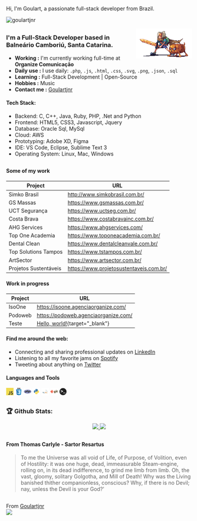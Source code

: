 Hi, I'm Goulart, a passionate full-stack developer from Brazil. 
<p align="left"> <img src="https://komarev.com/ghpvc/?username=goulartjnr" alt="goulartjnr" /> </p>

<p align="right"> <img width="30%" align="right" alt="Github" src="https://github.com/GoulartJnr/goulartjnr/blob/main/preview.gif" /> </p>

##

### I'm a Full-Stack Developer based in Balneário Camboriú, Santa Catarina.

-  **Working :** I'm currently working full-time at **Organize Comunicação**
-  **Daily use :** I use daily: `.php`, `.js`, `.html`, `.css`, `.svg`, `.png`, `.json`, `.sql`
-  **Learning :** Full-Stack Development | Open-Source
-  **Hobbies :** Music
-  **Contact me :** [Goulartjnr](mailto:goulartjnr@gmail.com)

#### Tech Stack:
- Backend: C, C++, Java, Ruby, PHP, .Net and Python
- Frontend: HTML5, CSS3, Javascript, Jquery
- Database: Oracle Sql, MySql
- Cloud: AWS
- Prototyping: Adobe XD, Figma
- IDE: VS Code, Eclipse, Sublime Text 3
- Operating System: Linux, Mac, Windows

##

#### Some of my work
| Project | URL |
| --- | --- |
| Simko Brasil | http://www.simkobrasil.com.br/ |
| GS Massas | https://www.gsmassas.com.br/ |
| UCT Segurança | https://www.uctseg.com.br/| 
| Costa Brava | https://www.costabravainc.com.br/ | 
| AHG Services | https://www.ahgservices.com/ | 
| Top One Academia | https://www.toponeacademia.com.br/ | 
| Dental Clean | https://www.dentalcleanvale.com.br/ | 
| Top Solutions Tampos | https://www.tstampos.com.br/ | 
| ArtSector | https://www.artsector.com.br/ | 
| Projetos Sustentáveis | https://www.projetosustentaveis.com.br/ | 

#### Work in progress
| Project | URL |
| --- | --- |
| IsoOne | https://isoone.agenciaorganize.com/ |
| Podoweb | https://podoweb.agenciaorganize.com/ |
| Teste | [Hello, world!](http://example.com/){target="_blank"} |

<!-- | | [Nome do Projeto](https://url-do-projeto.com.br/){:title="Nome do Projeto"}{:target="_blank"} | -->

#### Find me around the web:
- Connecting and sharing professional updates on <a href="https://www.linkedin.com/in/goulartjnr/">LinkedIn</a>
- Listening to all my favorite jams on <a href="https://open.spotify.com/user/wq60zdu025g33du8t77k21xmb">Spotify</a>
- Tweeting about anything on <a href="https://twitter.com/goulartjnr/">Twitter</a>

#### Languages and Tools

<code><img height="20" src="https://raw.githubusercontent.com/github/explore/80688e429a7d4ef2fca1e82350fe8e3517d3494d/topics/javascript/javascript.png"></code>
<code><img height="20" src="https://raw.githubusercontent.com/github/explore/80688e429a7d4ef2fca1e82350fe8e3517d3494d/topics/css/css.png"></code>
<code><img height="20" src="https://raw.githubusercontent.com/github/explore/80688e429a7d4ef2fca1e82350fe8e3517d3494d/topics/php/php.png"></code>
<code><img height="20" src="https://raw.githubusercontent.com/github/explore/80688e429a7d4ef2fca1e82350fe8e3517d3494d/topics/python/python.png"></code>
<code><img height="20" src="https://raw.githubusercontent.com/github/explore/80688e429a7d4ef2fca1e82350fe8e3517d3494d/topics/mysql/mysql.png"></code>
<code><img height="20" src="https://raw.githubusercontent.com/github/explore/80688e429a7d4ef2fca1e82350fe8e3517d3494d/topics/git/git.png"></code>
<code><img height="20" src="https://raw.githubusercontent.com/github/explore/80688e429a7d4ef2fca1e82350fe8e3517d3494d/topics/terminal/terminal.png"></code>

##

### 🏆 Github Stats:
<p align="center">
<a href="https://github.com/goulartjnr">
<img src="https://github-readme-stats.vercel.app/api?username=goulartjnr&hide=stars&show_icons=true&hide_border=true&theme=default&hide_title=0" width="500"/>
<img src="https://github-readme-stats.vercel.app/api/top-langs/?username=goulartjnr&hide=jupyter%20notebook&show_icons=true&layout=compact&hide_border=true&hide_title=0" width="500"/>
</a>
</p>

##
<!--
### Now Playing on Spotify <img src="https://github.com/GoulartJnr/goulartjnr/blob/main/bars.gif" width="200px">
[![Spotify](https://novatorem.vercel.app/api/spotify)](https://open.spotify.com/user/wq60zdu025g33du8t77k21xmb)
##
-->
#### From Thomas Carlyle - Sartor Resartus
> To me the Universe was all void of Life, of Purpose, of Volition, even of Hostility: it was one huge, dead, immeasurable Steam-engine, rolling on, in its dead indifference, to grind me limb from limb. Oh, the vast, gloomy, solitary Golgotha, and Mill of Death! Why was the Living banished thither companionless, conscious? Why, if there is no Devil; nay, unless the Devil is your God?'

##

From [Goulartjnr](https://github.com/Goulartjnr)  
<a href="https://www.twitter.com/goulartjnr/"><img src="https://img.shields.io/badge/twitter%20@goulartjnr-0D95E8?style=for-the-badge&logo=twitter&logoColor=white"/></a>

